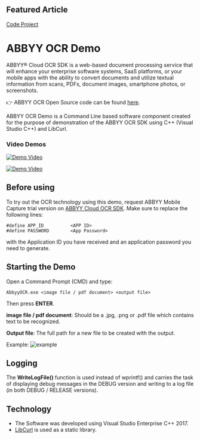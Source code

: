 ## Featured Article ##
[Code Project](https://www.codeproject.com/Articles/5293543/OCR-using-Cplusplus)

# ABBYY OCR Demo
ABBYY® Cloud OCR SDK is a web-based document processing service that will enhance your enterprise software systems, SaaS platforms, or your mobile apps with the ability to convert documents and utilize textual information from scans, PDFs, document images, smartphone photos, or screenshots.

:point_right: ABBYY OCR Open Source code can be found [here](https://github.com/abbyy).

ABBYY OCR Demo is a Command Line based software component created for the purpose of demonstration of the ABBYY OCR SDK using C++ (Visual Studio C++) and LibCurl.

### Video Demos ###
[![Demo Video](http://i3.ytimg.com/vi/UwGeNdNocRs/hqdefault.jpg)](https://youtu.be/UwGeNdNocRs)

[![Demo Video](http://i3.ytimg.com/vi/UwGeNdNocRs/hqdefault.jpg)](https://youtu.be/sWspD-MtzZo)



## Before using
To try out the OCR technology using this demo, request ABBYY Mobile Capture trial version on [ABBYY Cloud OCR SDK](https://cloud.ocrsdk.com/Account/Register).
Make sure to replace the following lines:

```
#define APP_ID			<APP ID>
#define PASSWORD		<App Password>
```
with the Application ID you have received and an application password you need to generate.

## Starting the Demo
Open a Command Prompt (CMD) and type:
```
AbbyyOCR.exe <image file / pdf document> <output file>
```
Then press **ENTER**.
 
**image file / pdf document**:	Should be a .jpg, .png or .pdf file which contains text to be recognized.

**Output file**:	The full path for a new file to be created with the output.

Example:
![example](https://github.com/haephrati/ABBYY-OCR/blob/main/ABBYY%20Example.jpg) 
 
## Logging
The **WriteLogFile()** function is used instead of wprintf() and carries the task of displaying debug messages in the DEBUG version and writing to a log file (in both DEBUG / RELEASE versions). 

## Technology
-	The Software was developed using Visual Studio Enterprise C++ 2017.
-	[LibCurl](https://curl.se/libcurl/) is used as a static library.


